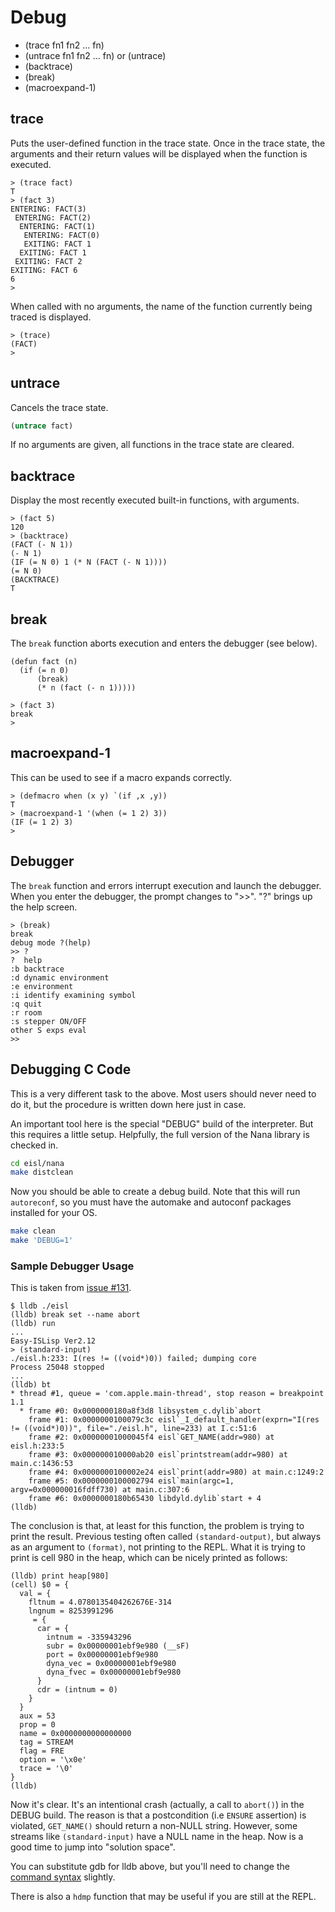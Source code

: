 # Debug

- (trace fn1 fn2 ... fn)
- (untrace fn1 fn2 ... fn) or (untrace)
- (backtrace)
- (break)
- (macroexpand-1)


## trace

Puts the user-defined function in the trace state.
Once in the trace state, the arguments and their return values will be displayed when the function is executed.

```
> (trace fact)
T
> (fact 3)
ENTERING: FACT(3)
 ENTERING: FACT(2)
  ENTERING: FACT(1)
   ENTERING: FACT(0)
   EXITING: FACT 1
  EXITING: FACT 1
 EXITING: FACT 2
EXITING: FACT 6
6
> 
```

When called with no arguments, the name of the function currently being traced is displayed. 

```
> (trace)
(FACT)
> 
```

## untrace

Cancels the trace state.

```lisp
(untrace fact)
```

If no arguments are given, all functions in the trace state are cleared. 

## backtrace

Display the most recently executed built-in functions, with arguments.

```
> (fact 5)
120
> (backtrace)
(FACT (- N 1))
(- N 1)
(IF (= N 0) 1 (* N (FACT (- N 1))))
(= N 0)
(BACKTRACE)
T
```

## break

The `break` function aborts execution and enters the debugger (see below).

```
(defun fact (n)
  (if (= n 0)
      (break)
      (* n (fact (- n 1)))))

> (fact 3)
break
> 
```

## macroexpand-1

This can be used to see if a macro expands correctly. 

```
> (defmacro when (x y) `(if ,x ,y))
T
> (macroexpand-1 '(when (= 1 2) 3))
(IF (= 1 2) 3)
> 
```

## Debugger

The `break` function and errors interrupt execution and launch the debugger.
When you enter the debugger, the prompt changes to ">>".
"?" brings up the help screen.

```
> (break)
break
debug mode ?(help)
>> ?
?  help
:b backtrace
:d dynamic environment
:e environment
:i identify examining symbol
:q quit
:r room
:s stepper ON/OFF
other S exps eval
>> 
```

## Debugging C Code

This is a very different task to the above. Most users should never need to do it, but the procedure is written down here just in case.

An important tool here is the special "DEBUG" build of the interpreter. But this requires a little setup. Helpfully, the full version of the Nana library is checked in.

```sh
cd eisl/nana
make distclean
```

Now you should be able to create a debug build. Note that this will run `autoreconf`, so you must have the automake and autoconf packages installed for your OS.

```sh
make clean
make 'DEBUG=1'
```

### Sample Debugger Usage

This is taken from 
[issue #131](https://github.com/sasagawa888/eisl/issues/131).

```
$ lldb ./eisl
(lldb) break set --name abort
(lldb) run
...
Easy-ISLisp Ver2.12
> (standard-input)
./eisl.h:233: I(res != ((void*)0)) failed; dumping core
Process 25048 stopped
...
(lldb) bt
* thread #1, queue = 'com.apple.main-thread', stop reason = breakpoint 1.1
  * frame #0: 0x0000000180a8f3d8 libsystem_c.dylib`abort
    frame #1: 0x0000000100079c3c eisl`_I_default_handler(exprn="I(res != ((void*)0))", file="./eisl.h", line=233) at I.c:51:6
    frame #2: 0x00000001000045f4 eisl`GET_NAME(addr=980) at eisl.h:233:5
    frame #3: 0x000000010000ab20 eisl`printstream(addr=980) at main.c:1436:53
    frame #4: 0x0000000100002e24 eisl`print(addr=980) at main.c:1249:2
    frame #5: 0x0000000100002794 eisl`main(argc=1, argv=0x000000016fdff730) at main.c:307:6
    frame #6: 0x0000000180b65430 libdyld.dylib`start + 4
(lldb) 
```

The conclusion is that, at least for this function, the problem is trying to print the result. Previous testing often called `(standard-output)`, but always as an argument to `(format)`, not printing to the REPL. What it is trying to print is cell 980 in the heap, which can be nicely printed as follows:

```
(lldb) print heap[980]
(cell) $0 = {
  val = {
    fltnum = 4.0780135404262676E-314
    lngnum = 8253991296
     = {
      car = {
        intnum = -335943296
        subr = 0x00000001ebf9e980 (__sF)
        port = 0x00000001ebf9e980
        dyna_vec = 0x00000001ebf9e980
        dyna_fvec = 0x00000001ebf9e980
      }
      cdr = (intnum = 0)
    }
  }
  aux = 53
  prop = 0
  name = 0x0000000000000000
  tag = STREAM
  flag = FRE
  option = '\x0e'
  trace = '\0'
}
(lldb)
```

Now it's clear. It's an intentional crash (actually, a call to `abort()`) in the DEBUG build. The reason is that a postcondition (i.e `ENSURE` assertion) is violated, `GET_NAME()` should return a non-NULL string. However, some streams like `(standard-input)` have a NULL name in the heap. Now is a good time to jump into "solution space".

You can substitute gdb for lldb above, but you'll need to change the [command syntax](https://kapeli.com/cheat_sheets/LLDB_to_GDB_Command_Map.docset/Contents/Resources/Documents/index) slightly.

There is also a `hdmp` function that may be useful if you are still at the REPL.
